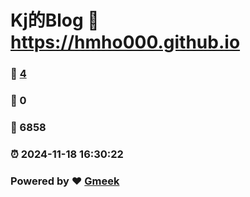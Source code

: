 # Kj的Blog :link: https://hmho000.github.io 
### :page_facing_up: [4](https://hmho000.github.io/tag.html) 
### :speech_balloon: 0 
### :hibiscus: 6858 
### :alarm_clock: 2024-11-18 16:30:22 
### Powered by :heart: [Gmeek](https://github.com/Meekdai/Gmeek)
